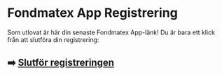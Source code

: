 # Fondmatex App Registrering

Som utlovat är här din senaste Fondmatex App-länk! Du är bara ett klick från att slutföra din registrering:

## ➡️ [Slutför registreringen](https://is.gd/XZYCIJ)